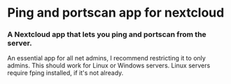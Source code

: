 <p align="center">
<h1>Ping and portscan app for nextcloud</h1>
<h3>A Nextcloud app that lets you ping and portscan from the server.</h3>
An essential app for all net admins, I recommend restricting it to only admins. This should work for Linux or Windows servers. Linux servers require fping installed, if it's not already.
</p>
